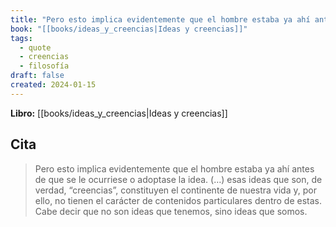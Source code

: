```yaml
---
title: "Pero esto implica evidentemente que el hombre estaba ya ahí antes de que se le o..."
book: "[[books/ideas_y_creencias|Ideas y creencias]]"
tags:
  - quote
  - creencias
  - filosofía
draft: false
created: 2024-01-15
---
```


**Libro:** [[books/ideas_y_creencias|Ideas y creencias]]

## Cita
> Pero esto implica evidentemente que el hombre estaba ya ahí antes de que se le ocurriese o adoptase la idea. (…) esas ideas que son, de verdad, “creencias”, constituyen el continente de nuestra vida y, por ello, no tienen el carácter de contenidos particulares dentro de estas. Cabe decir que no son ideas que tenemos, sino ideas que somos.
